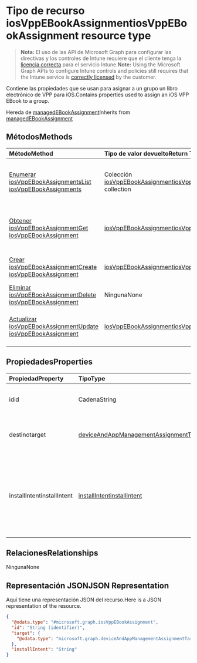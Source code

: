 # <a name="iosvppebookassignment-resource-type"></a><span data-ttu-id="44074-101">Tipo de recurso iosVppEBookAssignment</span><span class="sxs-lookup"><span data-stu-id="44074-101">iosVppEBookAssignment resource type</span></span>

> <span data-ttu-id="44074-102">**Nota:** El uso de las API de Microsoft Graph para configurar las directivas y los controles de Intune requiere que el cliente tenga la [licencia correcta](https://go.microsoft.com/fwlink/?linkid=839381) para el servicio Intune.</span><span class="sxs-lookup"><span data-stu-id="44074-102">**Note:** Using the Microsoft Graph APIs to configure Intune controls and policies still requires that the Intune service is [correctly licensed](https://go.microsoft.com/fwlink/?linkid=839381) by the customer.</span></span>

<span data-ttu-id="44074-103">Contiene las propiedades que se usan para asignar a un grupo un libro electrónico de VPP para iOS.</span><span class="sxs-lookup"><span data-stu-id="44074-103">Contains properties used to assign an iOS VPP EBook to a group.</span></span>

<span data-ttu-id="44074-104">Hereda de [managedEBookAssignment](../resources/intune_books_managedebookassignment.md)</span><span class="sxs-lookup"><span data-stu-id="44074-104">Inherits from [managedEBookAssignment](../resources/intune_books_managedebookassignment.md)</span></span>

## <a name="methods"></a><span data-ttu-id="44074-105">Métodos</span><span class="sxs-lookup"><span data-stu-id="44074-105">Methods</span></span>
|<span data-ttu-id="44074-106">Método</span><span class="sxs-lookup"><span data-stu-id="44074-106">Method</span></span>|<span data-ttu-id="44074-107">Tipo de valor devuelto</span><span class="sxs-lookup"><span data-stu-id="44074-107">Return Type</span></span>|<span data-ttu-id="44074-108">Descripción</span><span class="sxs-lookup"><span data-stu-id="44074-108">Description</span></span>|
|:---|:---|:---|
|[<span data-ttu-id="44074-109">Enumerar iosVppEBookAssignments</span><span class="sxs-lookup"><span data-stu-id="44074-109">List iosVppEBookAssignments</span></span>](../api/intune_books_iosvppebookassignment_list.md)|<span data-ttu-id="44074-110">Colección [iosVppEBookAssignment](../resources/intune_books_iosvppebookassignment.md)</span><span class="sxs-lookup"><span data-stu-id="44074-110">[iosVppEBookAssignment](../resources/intune_books_iosvppebookassignment.md) collection</span></span>|<span data-ttu-id="44074-111">Enumere las propiedades y las relaciones de los objetos [iosVppEBookAssignment](../resources/intune_books_iosvppebookassignment.md).</span><span class="sxs-lookup"><span data-stu-id="44074-111">List properties and relationships of the [iosVppEBookAssignment](../resources/intune_books_iosvppebookassignment.md) objects.</span></span>|
|[<span data-ttu-id="44074-112">Obtener iosVppEBookAssignment</span><span class="sxs-lookup"><span data-stu-id="44074-112">Get iosVppEBookAssignment</span></span>](../api/intune_books_iosvppebookassignment_get.md)|[<span data-ttu-id="44074-113">iosVppEBookAssignment</span><span class="sxs-lookup"><span data-stu-id="44074-113">iosVppEBookAssignment</span></span>](../resources/intune_books_iosvppebookassignment.md)|<span data-ttu-id="44074-114">Lea las propiedades y las relaciones del objeto [iosVppEBookAssignment](../resources/intune_books_iosvppebookassignment.md).</span><span class="sxs-lookup"><span data-stu-id="44074-114">Read properties and relationships of the [iosVppEBookAssignment](../resources/intune_books_iosvppebookassignment.md) object.</span></span>|
|[<span data-ttu-id="44074-115">Crear iosVppEBookAssignment</span><span class="sxs-lookup"><span data-stu-id="44074-115">Create iosVppEBookAssignment</span></span>](../api/intune_books_iosvppebookassignment_create.md)|[<span data-ttu-id="44074-116">iosVppEBookAssignment</span><span class="sxs-lookup"><span data-stu-id="44074-116">iosVppEBookAssignment</span></span>](../resources/intune_books_iosvppebookassignment.md)|<span data-ttu-id="44074-117">Cree un objeto [iosVppEBookAssignment](../resources/intune_books_iosvppebookassignment.md).</span><span class="sxs-lookup"><span data-stu-id="44074-117">Create a new [iosVppEBookAssignment](../resources/intune_books_iosvppebookassignment.md) object.</span></span>|
|[<span data-ttu-id="44074-118">Eliminar iosVppEBookAssignment</span><span class="sxs-lookup"><span data-stu-id="44074-118">Delete iosVppEBookAssignment</span></span>](../api/intune_books_iosvppebookassignment_delete.md)|<span data-ttu-id="44074-119">Ninguna</span><span class="sxs-lookup"><span data-stu-id="44074-119">None</span></span>|<span data-ttu-id="44074-120">Elimina un [iosVppEBookAssignment](../resources/intune_books_iosvppebookassignment.md).</span><span class="sxs-lookup"><span data-stu-id="44074-120">Deletes a [iosVppEBookAssignment](../resources/intune_books_iosvppebookassignment.md).</span></span>|
|[<span data-ttu-id="44074-121">Actualizar iosVppEBookAssignment</span><span class="sxs-lookup"><span data-stu-id="44074-121">Update iosVppEBookAssignment</span></span>](../api/intune_books_iosvppebookassignment_update.md)|[<span data-ttu-id="44074-122">iosVppEBookAssignment</span><span class="sxs-lookup"><span data-stu-id="44074-122">iosVppEBookAssignment</span></span>](../resources/intune_books_iosvppebookassignment.md)|<span data-ttu-id="44074-123">Actualice las propiedades de un objeto [iosVppEBookAssignment](../resources/intune_books_iosvppebookassignment.md).</span><span class="sxs-lookup"><span data-stu-id="44074-123">Update the properties of a [iosVppEBookAssignment](../resources/intune_books_iosvppebookassignment.md) object.</span></span>|

## <a name="properties"></a><span data-ttu-id="44074-124">Propiedades</span><span class="sxs-lookup"><span data-stu-id="44074-124">Properties</span></span>
|<span data-ttu-id="44074-125">Propiedad</span><span class="sxs-lookup"><span data-stu-id="44074-125">Property</span></span>|<span data-ttu-id="44074-126">Tipo</span><span class="sxs-lookup"><span data-stu-id="44074-126">Type</span></span>|<span data-ttu-id="44074-127">Descripción</span><span class="sxs-lookup"><span data-stu-id="44074-127">Description</span></span>|
|:---|:---|:---|
|<span data-ttu-id="44074-128">id</span><span class="sxs-lookup"><span data-stu-id="44074-128">id</span></span>|<span data-ttu-id="44074-129">Cadena</span><span class="sxs-lookup"><span data-stu-id="44074-129">String</span></span>|<span data-ttu-id="44074-130">Clave de la entidad.</span><span class="sxs-lookup"><span data-stu-id="44074-130">Key of the entity.</span></span> <span data-ttu-id="44074-131">Heredado de [managedEBookAssignment](../resources/intune_books_managedebookassignment.md)</span><span class="sxs-lookup"><span data-stu-id="44074-131">Inherited from [managedEBookAssignment](../resources/intune_books_managedebookassignment.md)</span></span>|
|<span data-ttu-id="44074-132">destino</span><span class="sxs-lookup"><span data-stu-id="44074-132">target</span></span>|[<span data-ttu-id="44074-133">deviceAndAppManagementAssignmentTarget</span><span class="sxs-lookup"><span data-stu-id="44074-133">deviceAndAppManagementAssignmentTarget</span></span>](../resources/intune_shared_deviceandappmanagementassignmenttarget.md)|<span data-ttu-id="44074-134">El destino de la asignación para el libro electrónico.</span><span class="sxs-lookup"><span data-stu-id="44074-134">The assignment target for eBook.</span></span> <span data-ttu-id="44074-135">Heredado de [managedEBookAssignment](../resources/intune_books_managedebookassignment.md)</span><span class="sxs-lookup"><span data-stu-id="44074-135">Inherited from [managedEBookAssignment](../resources/intune_books_managedebookassignment.md)</span></span>|
|<span data-ttu-id="44074-136">installIntent</span><span class="sxs-lookup"><span data-stu-id="44074-136">installIntent</span></span>|[<span data-ttu-id="44074-137">installIntent</span><span class="sxs-lookup"><span data-stu-id="44074-137">installIntent</span></span>](../resources/intune_shared_installintent.md)|<span data-ttu-id="44074-138">El objetivo de instalación para el libro electrónico.</span><span class="sxs-lookup"><span data-stu-id="44074-138">The install intent for eBook.</span></span> <span data-ttu-id="44074-139">Se hereda de [managedEBookAssignment](../resources/intune_books_managedebookassignment.md).</span><span class="sxs-lookup"><span data-stu-id="44074-139">Inherited from [managedEBookAssignment](../resources/intune_books_managedebookassignment.md).</span></span> <span data-ttu-id="44074-140">Los valores posibles son: `available`, `required`, `uninstall` y `availableWithoutEnrollment`.</span><span class="sxs-lookup"><span data-stu-id="44074-140">Possible values are: `available`, `required`, `uninstall`, `availableWithoutEnrollment`.</span></span>|

## <a name="relationships"></a><span data-ttu-id="44074-141">Relaciones</span><span class="sxs-lookup"><span data-stu-id="44074-141">Relationships</span></span>
<span data-ttu-id="44074-142">Ninguna</span><span class="sxs-lookup"><span data-stu-id="44074-142">None</span></span>
## <a name="json-representation"></a><span data-ttu-id="44074-143">Representación JSON</span><span class="sxs-lookup"><span data-stu-id="44074-143">JSON Representation</span></span>
<span data-ttu-id="44074-144">Aquí tiene una representación JSON del recurso.</span><span class="sxs-lookup"><span data-stu-id="44074-144">Here is a JSON representation of the resource.</span></span>
<!-- {
  "blockType": "resource",
  "keyProperty": "id",
  "@odata.type": "microsoft.graph.iosVppEBookAssignment"
}
-->
``` json
{
  "@odata.type": "#microsoft.graph.iosVppEBookAssignment",
  "id": "String (identifier)",
  "target": {
    "@odata.type": "microsoft.graph.deviceAndAppManagementAssignmentTarget"
  },
  "installIntent": "String"
}
```



